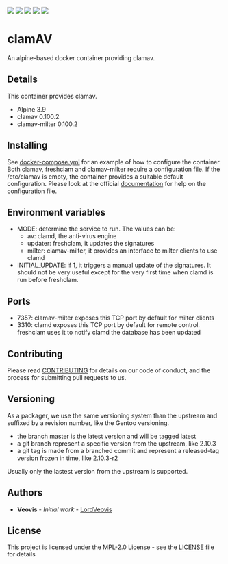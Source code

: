 ![](https://img.shields.io/docker/cloud/build/veovis/clamav.svg) [![](https://img.shields.io/docker/pulls/veovis/clamav.svg)](https://hub.docker.com/r/veovis/clamav) ![](https://img.shields.io/microbadger/image-size/veovis%2Fclamav.svg) [![](https://img.shields.io/github/tag/LordVeovis/docker-clamav.svg)](https://github.com/LordVeovis/docker-clamav/tags) [![](https://img.shields.io/github/license/LordVeovis/docker-clamav.svg)](https://github.com/LordVeovis/docker-clamav/blob/master/LICENSE)

# clamAV

An alpine-based docker container providing clamav.

## Details

This container provides clamav.

* Alpine 3.9
* clamav 0.100.2
* clamav-milter 0.100.2

## Installing

See [docker-compose.yml](https://github.com/LordVeovis/docker-clamav/blob/master/docker-compose.yml) for an example of how to configure the container.
Both clamav, freshclam and clamav-milter require a configuration file. If the /etc/clamav is empty, the container provides a suitable default configuration.
Please look at the official [documentation](https://www.clamav.net/documents/configuration) for help on the configuration file.

## Environment variables

* MODE: determine the service to run. The values can be:
  * av: clamd, the anti-virus engine
  * updater: freshclam, it updates the signatures
  * milter: clamav-milter, it provides an interface to milter clients to use clamd
* INITIAL_UPDATE: if 1, it triggers a manual update of the signatures. It should not be very useful except for the very first time when clamd is run before freshclam.

## Ports

* 7357: clamav-milter exposes this TCP port by default for milter clients
* 3310: clamd exposes this TCP port by default for remote control. freshclam uses it to notify clamd the database has been updated

## Contributing

Please read [CONTRIBUTING](https://github.com/LordVeovis/docker-clamav/blob/master/CONTRIBUTING) for details on our code of conduct, and the process for submitting pull requests to us.

## Versioning

As a packager, we use the same versioning system than the upstream and suffixed by a revision number, like the Gentoo versioning.

* the branch master is the latest version and will be tagged latest
* a git branch represent a specific version from the upstream, like 2.10.3
* a git tag is made from a branched commit and represent a released-tag version frozen in time, like 2.10.3-r2

Usually only the lastest version from the upstream is supported.

## Authors

* **Veovis** - *Initial work* - [LordVeovis](https://github.com/LordVeovis)

## License

This project is licensed under the MPL-2.0 License - see the [LICENSE](https://github.com/LordVeovis/docker-clamav/blob/master/LICENSE) file for details
